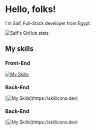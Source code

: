 # Hello, folks!

I'm Saif, Full-Stack developer from Egypt.

![Saif's GitHub stats](https://github-readme-stats.vercel.app/api?username=SaifAlqady51)

## My skills

### Front-End

[![My Skills](https://skillicons.dev/icons?i=ts,js,nextjs,react,redux,tailwind,styledcomponents,figma,svelte,html,css,materialui)](https://skillicons.dev)

### Back-End

[![My Skills](https://skillicons.dev/icons?i=trpc,go,graphql,postgres,mongodb,nestjs,)](https://skillicons.dev)

### Back-End

[![My Skills](https://skillicons.dev/icons?i=linux,docker,kubernetes,aws,githubactions,)](https://skillicons.dev)
